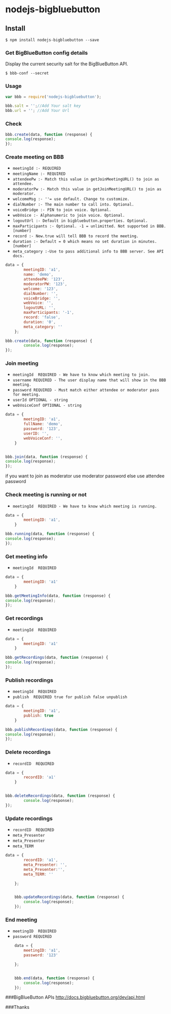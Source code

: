 # nodejs-bigbluebutton

## Install

```
$ npm install nodejs-bigbluebutton --save 
```
### Get BigBlueButton config details
Display the current security salt for the BigBlueButton API.

```
$ bbb-conf --secret
```


### Usage
```js
var bbb = require('nodejs-bigbluebutton');

bbb.salt = '';//Add Your salt key
bbb.url = ''; //Add Your Url
```

### Check 

```js
bbb.create(data, function (response) {
console.log(response);
});
```

### Create meeting on BBB

- `meetingId :- REQUIRED`
- `meetingName :- REQUIRED`
- `attendeePw :- Match this value in getJoinMeetingURL() to join as attendee.`
- `moderatorPw :- Match this value in getJoinMeetingURL() to join as moderator.`
- `welcomeMsg :- ''= use default. Change to customize.`
- `dialNumber :- The main number to call into. Optional.`
- `voiceBridge :- PIN to join voice. Optional.`
- `webVoice :- Alphanumeric to join voice. Optional.`
- `logoutUrl :- Default in bigbluebutton.properties. Optional.`
- `maxParticipants :- Optional. -1 = unlimitted. Not supported in BBB. [number]`
- `record :- New.true will tell BBB to record the meeting.`
- `duration :- Default = 0 which means no set duration in minutes. [number]`
- `meta_category :-Use to pass additional info to BBB server. See API docs.`

```js
data = {
        meetingID: 'a1',
        name: 'demo',
        attendeePW: '123',
        moderatorPW: '123',
        welcome: '123',
        dialNumber: '',
        voiceBridge: '',
        webVoice: '',
        logoutURL: '',
        maxParticipants: '-1',
        record: 'false',
        duration: '0',
        meta_category: ''
    };

bbb.create(data, function (response) {
        console.log(response);
});
```


### Join meeting 

- `meetingId  REQUIRED - We have to know which meeting to join.`
- `username REQUIRED - The user display name that will show in the BBB meeting.`
- `password REQUIRED - Must match either attendee or moderator pass for meeting.`
- `userId OPTIONAL - string`
- `webVoiceConf OPTIONAL - string`

```js
data = {
        meetingID: 'a1',
        fullName: 'demo',
        password: '123',
        userID: '',
        webVoiceConf: '',
    }


bbb.join(data, function (response) {
console.log(response);
}); 
```
if you want to join as moderator use moderator password else use attendee password

### Check meeting is running or not 

- `meetingId  REQUIRED - We have to know which meeting is running.`

```js
data = {
        meetingID: 'a1',
    }

bbb.running(data, function (response) {
console.log(response);
}); 
```
        

### Get meeting info 

- `meetingId  REQUIRED`

```js
data = {
        meetingID: 'a1'
    }

bbb.getMeetingInfo(data, function (response) {
console.log(response);
}); 
```


### Get recordings 

- `meetingId  REQUIRED`

```js
data = {
        meetingID: 'a1'
    }

bbb.getRecordings(data, function (response) {
console.log(response);
});
```


### Publish recordings 

- `meetingId  REQUIRED`
- `publish  REQUIRED true for publish false unpublish`

```js
data = {
        meetingID: 'a1',
        publish: true
    }

bbb.publishRecordings(data, function (response) {
console.log(response);
});
```


### Delete recordings

- `recordID  REQUIRED`

```js
data = {
        recordID: 'a1'
    }


bbb.deleteRecordings(data, function (response) {
        console.log(response);
});
```



### Update recordings

- `recordID  REQUIRED`
- `meta_Presenter `
- `meta_Presenter  `
- `meta_TERM `

```js
data = {
        recordID: 'a1',
        meta_Presenter: '',
        meta_Presenter:'',
        meta_TERM: ''

    };


    bbb.updateRecordings(data, function (response) {
        console.log(response);
    });
```



### End meeting

- `meetingID  REQUIRED`
- `password REQUIRED`

```js
    data = {
        meetingID: 'a1',
        password: '123'

    };


    bbb.end(data, function (response) {
        console.log(response);
    });
```
###BigBlueButton APIs
<http://docs.bigbluebutton.org/dev/api.html>



###Thanks